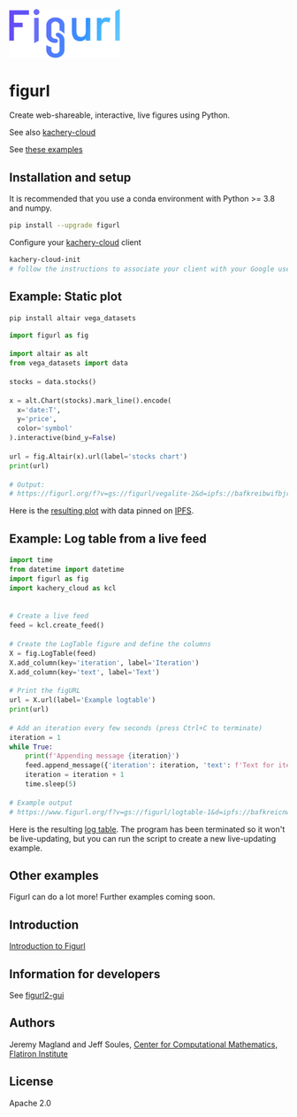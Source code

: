 <img src="./figurl.png" width="200px" />

# figurl

Create web-shareable, interactive, live figures using Python.

See also [kachery-cloud](https://github.com/scratchrealm/kachery-cloud)

See [these examples](./examples/)

## Installation and setup

It is recommended that you use a conda environment with Python >= 3.8 and numpy.

```bash
pip install --upgrade figurl
```

Configure your [kachery-cloud](https://github.com/scratchrealm/kachery-cloud) client

```bash
kachery-cloud-init
# follow the instructions to associate your client with your Google user name on kachery-cloud
```

## Example: Static plot

```bash
pip install altair vega_datasets
```

```python
import figurl as fig

import altair as alt
from vega_datasets import data

stocks = data.stocks()

x = alt.Chart(stocks).mark_line().encode(
  x='date:T',
  y='price',
  color='symbol'
).interactive(bind_y=False)

url = fig.Altair(x).url(label='stocks chart')
print(url)

# Output: 
# https://figurl.org/f?v=gs://figurl/vegalite-2&d=ipfs://bafkreibwifbjrcvxucu3o3373tz74jjkkee3u2t5wrbywzvcoc6q7lxs2i&label=stocks%20chart
```

Here is the [resulting plot](https://figurl.org/f?v=gs://figurl/vegalite-2&d=ipfs://bafkreibwifbjrcvxucu3o3373tz74jjkkee3u2t5wrbywzvcoc6q7lxs2i&label=stocks%20chart) with data pinned on [IPFS](https://ipfs.io/).

## Example: Log table from a live feed

```python
import time
from datetime import datetime
import figurl as fig
import kachery_cloud as kcl


# Create a live feed
feed = kcl.create_feed()

# Create the LogTable figure and define the columns
X = fig.LogTable(feed)
X.add_column(key='iteration', label='Iteration')
X.add_column(key='text', label='Text')

# Print the figURL
url = X.url(label='Example logtable')
print(url)

# Add an iteration every few seconds (press Ctrl+C to terminate)
iteration = 1
while True:
    print(f'Appending message {iteration}')
    feed.append_message({'iteration': iteration, 'text': f'Text for iteration {iteration}. Timestamp = {datetime.now()}'})
    iteration = iteration + 1
    time.sleep(5)

# Example output
# https://www.figurl.org/f?v=gs://figurl/logtable-1&d=ipfs://bafkreicnwdp627vnoibq7ebspcgdr72fslxypzkhvm42dqgom7ba27hdjm&label=Example%20logtable
```

Here is the resulting [log table](https://www.figurl.org/f?v=gs://figurl/logtable-1&d=ipfs://bafkreicnwdp627vnoibq7ebspcgdr72fslxypzkhvm42dqgom7ba27hdjm&label=Example%20logtable). The program has been terminated so it won't be live-updating, but you can run the script to create a new live-updating example.

## Other examples

Figurl can do a lot more! Further examples coming soon.

## Introduction

[Introduction to Figurl](doc/intro.md)

## Information for developers

See [figurl2-gui](https://github.com/scratchrealm/figurl2-gui)

## Authors

Jeremy Magland and Jeff Soules, [Center for Computational Mathematics, Flatiron Institute](https://www.simonsfoundation.org/flatiron/center-for-computational-mathematics)

## License

Apache 2.0
